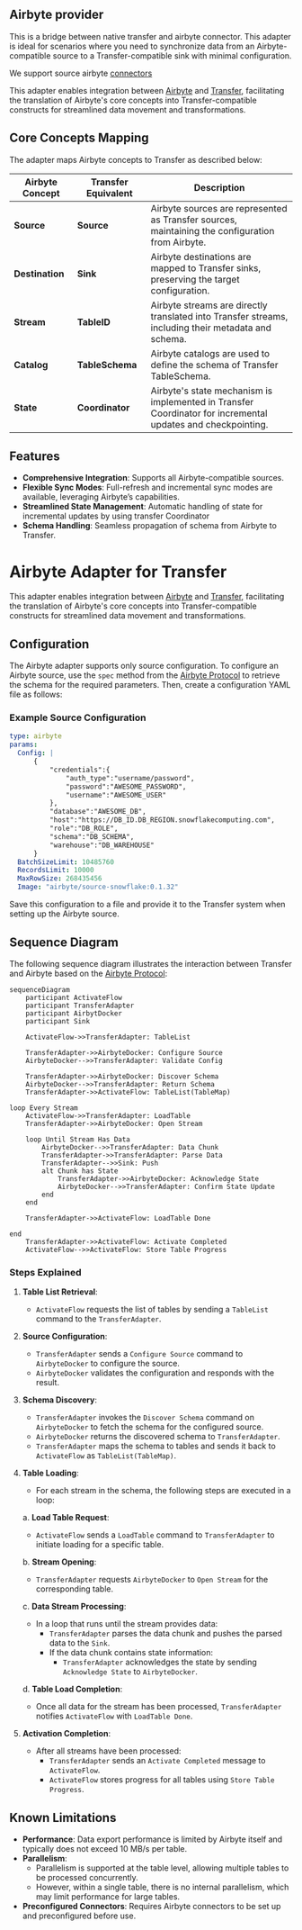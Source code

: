 ## Airbyte provider

This is a bridge between native transfer and airbyte connector.
This adapter is ideal for scenarios where you need to synchronize data from an Airbyte-compatible source to a Transfer-compatible sink with minimal configuration.

We support source airbyte [connectors](https://docs.airbyte.com/category/sources)

This adapter enables integration between [Airbyte](https://docs.airbyte.com/using-airbyte/core-concepts/) and [Transfer](https://github.com/doublecloud/transfer), facilitating the translation of Airbyte's core concepts into Transfer-compatible constructs for streamlined data movement and transformations.

## Core Concepts Mapping

The adapter maps Airbyte concepts to Transfer as described below:

| Airbyte Concept       | Transfer Equivalent | Description                                                                                                 |
|-----------------------|-------------------|-------------------------------------------------------------------------------------------------------------|
| **Source**            | **Source**        | Airbyte sources are represented as Transfer sources, maintaining the configuration from Airbyte.            |
| **Destination**       | **Sink**          | Airbyte destinations are mapped to Transfer sinks, preserving the target configuration.                     |
| **Stream**            | **TableID**       | Airbyte streams are directly translated into Transfer streams, including their metadata and schema.         |
| **Catalog**           | **TableSchema**   | Airbyte catalogs are used to define the schema of Transfer TableSchema.                                     |
| **State**             | **Coordinator**   | Airbyte's state mechanism is implemented in Transfer Coordinator for incremental updates and checkpointing. |

## Features

- **Comprehensive Integration**: Supports all Airbyte-compatible sources.
- **Flexible Sync Modes**: Full-refresh and incremental sync modes are available, leveraging Airbyte’s capabilities.
- **Streamlined State Management**: Automatic handling of state for incremental updates by using transfer Coordinator
- **Schema Handling**: Seamless propagation of schema from Airbyte to Transfer.

# Airbyte Adapter for Transfer

This adapter enables integration between [Airbyte](https://docs.airbyte.com/using-airbyte/core-concepts/) and [Transfer](https://github.com/doublecloud/transfer), facilitating the translation of Airbyte's core concepts into Transfer-compatible constructs for streamlined data movement and transformations.

## Configuration

The Airbyte adapter supports only source configuration. To configure an Airbyte source, use the `spec` method from the [Airbyte Protocol](https://docs.airbyte.com/understanding-airbyte/airbyte-protocol#spec) to retrieve the schema for the required parameters. Then, create a configuration YAML file as follows:

### Example Source Configuration

```yaml
type: airbyte
params:
  Config: |
      {
          "credentials":{
              "auth_type":"username/password",
              "password":"AWESOME_PASSWORD",
              "username":"AWESOME_USER"
          },
          "database":"AWESOME_DB",
          "host":"https://DB_ID.DB_REGION.snowflakecomputing.com",
          "role":"DB_ROLE",
          "schema":"DB_SCHEMA",
          "warehouse":"DB_WAREHOUSE"
      }
  BatchSizeLimit: 10485760
  RecordsLimit: 10000
  MaxRowSize: 268435456
  Image: "airbyte/source-snowflake:0.1.32"
```

Save this configuration to a file and provide it to the Transfer system when setting up the Airbyte source.

## Sequence Diagram

The following sequence diagram illustrates the interaction between Transfer and Airbyte based on the [Airbyte Protocol](https://docs.airbyte.com/understanding-airbyte/airbyte-protocol):

```mermaid
sequenceDiagram
    participant ActivateFlow
    participant TransferAdapter
    participant AirbytDocker
    participant Sink

    ActivateFlow->>TransferAdapter: TableList

    TransferAdapter->>AirbyteDocker: Configure Source
    AirbyteDocker-->>TransferAdapter: Validate Config

    TransferAdapter->>AirbyteDocker: Discover Schema
    AirbyteDocker-->>TransferAdapter: Return Schema
    TransferAdapter->>ActivateFlow: TableList(TableMap)

loop Every Stream
    ActivateFlow->>TransferAdapter: LoadTable
    TransferAdapter->>AirbyteDocker: Open Stream

    loop Until Stream Has Data
        AirbyteDocker-->>TransferAdapter: Data Chunk
        TransferAdapter->>TransferAdapter: Parse Data
        TransferAdapter-->>Sink: Push
        alt Chunk has State
            TransferAdapter->>AirbyteDocker: Acknowledge State
            AirbyteDocker-->>TransferAdapter: Confirm State Update
        end
    end

    TransferAdapter->>ActivateFlow: LoadTable Done

end
    TransferAdapter->>ActivateFlow: Activate Completed
    ActivateFlow-->>ActivateFlow: Store Table Progress
```

### Steps Explained

1. **Table List Retrieval**:
   - `ActivateFlow` requests the list of tables by sending a `TableList` command to the `TransferAdapter`.

2. **Source Configuration**:
   - `TransferAdapter` sends a `Configure Source` command to `AirbyteDocker` to configure the source.
   - `AirbyteDocker` validates the configuration and responds with the result.

3. **Schema Discovery**:
   - `TransferAdapter` invokes the `Discover Schema` command on `AirbyteDocker` to fetch the schema for the configured source.
   - `AirbyteDocker` returns the discovered schema to `TransferAdapter`.
   - `TransferAdapter` maps the schema to tables and sends it back to `ActivateFlow` as `TableList(TableMap)`.

4. **Table Loading**:
   - For each stream in the schema, the following steps are executed in a loop:

   a. **Load Table Request**:
   - `ActivateFlow` sends a `LoadTable` command to `TransferAdapter` to initiate loading for a specific table.

   b. **Stream Opening**:
   - `TransferAdapter` requests `AirbyteDocker` to `Open Stream` for the corresponding table.

   c. **Data Stream Processing**:
   - In a loop that runs until the stream provides data:
      - `TransferAdapter` parses the data chunk and pushes the parsed data to the `Sink`.
      - If the data chunk contains state information:
         - `TransferAdapter` acknowledges the state by sending `Acknowledge State` to `AirbyteDocker`.

   d. **Table Load Completion**:
   - Once all data for the stream has been processed, `TransferAdapter` notifies `ActivateFlow` with `LoadTable Done`.

5. **Activation Completion**:
   - After all streams have been processed:
      - `TransferAdapter` sends an `Activate Completed` message to `ActivateFlow`.
      - `ActivateFlow` stores progress for all tables using `Store Table Progress`.

## Known Limitations

- **Performance**: Data export performance is limited by Airbyte itself and typically does not exceed 10 MB/s per table.
- **Parallelism**:
   - Parallelism is supported at the table level, allowing multiple tables to be processed concurrently.
   - However, within a single table, there is no internal parallelism, which may limit performance for large tables.
- **Preconfigured Connectors**: Requires Airbyte connectors to be set up and preconfigured before use.

